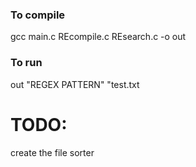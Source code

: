 ### To compile

gcc main.c REcompile.c REsearch.c -o out

### To run

out "REGEX PATTERN" "test.txt

# TODO:

create the file sorter
